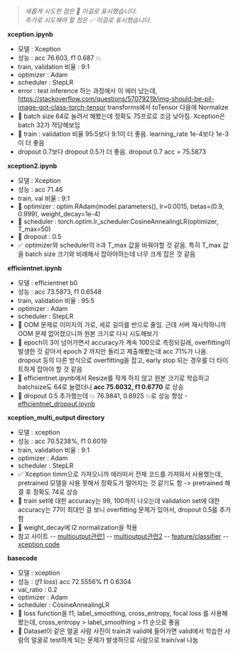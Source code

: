 > <i> 새롭게 시도한 점은 🔅 이걸로 표시했습니다. </i><br/>
> <i> 추가로 시도해야 할 점은 ✅ 이걸로 표시했습니다. </i>

<b> xception.ipynb </b>
  - 모델 : Xception
  - 성능 : acc 76.603, f1 0.687 💥
  - train, validation 비율 : 9:1
  - optimizer : Adam
  - scheduler : StepLR
  - error : test inference 하는 과정에서 이 에러 났는데, https://stackoverflow.com/questions/57079219/img-should-be-pil-image-got-class-torch-tensor
            transforms에서 toTensor 다음에 Normalize 
  - 🔅 batch size 64로 늘려서 해봤는데 정확도 75프로로 조금 낮아짐. Xception은 batch 32가 적당해보임
  - 🔅 train : validation 비율 95:5보다 9:1이 더 좋음. learning_rate 1e-4보다 1e-3이 더 좋음
  - dropout 0.7보다 dropout 0.5가 더 좋음. dropout 0.7 acc = 75.5873

<b> xception2.ipynb </b>
  - 모델 : Xception
  - 성능 : acc 71.46
  - train, val 비율 : 9:1
  - 🔅 optimizer : optim.RAdam(model.parameters(), lr=0.0015, betas=(0.9, 0.999), weight_decay=1e-4)
  - 🔅 scheduler : torch.optim.lr_scheduler.CosineAnnealingLR(optimizer, T_max=50)
  - 🔅 dropout : 0.5
  - ✅ optimizer와 scheduler의 lr과 T_max 값을 바꿔야할 것 같음. 특히 T_max 값을 batch size 크기와 비례해서 잡아야하는데 너무 크게 잡은 것 같음

 
   
<b> efficientnet.ipynb </b>
  - 모델 : efficientnet b0
  - 성능 : acc 73.5873, f1 0.6548
  - train, validation 비율 : 95:5
  - optimizer : Adam
  - scheduler : StepLR
  - 🔅 OOM 문제로 이미지의 가로, 세로 길이를 반으로 줄임. 근데 서버 재시작하니까 OOM 문제 없어졌으니까 원본 크기로 다시 시도해보기
  - 🔅 epoch이 3이 넘어가면서 accuracy가 계속 100으로 측정되길래, overfitting이 발생한 것 같아서 epoch 2 까지만 돌리고 제출해봤는데 acc 71%가 나옴. dropout 등의 다른 방식으로 overfitting을 잡고, early stop 되는 경우를 더 타이트하게 잡아야 할 것 같음
  - 🔅 efficientnet.ipynb에서 Resize를 작게 하지 않고 원본 크기로 학습하고 batchsize도 64로 늘렸더니 <b>acc 75.6032, f1 0.6770</b> 로 상승
  - 🔅 dropout 0.5 추가했는데 💥 76.9841, 0.6925 💥로 성능 향상 - [efficientnet_dropout.ipynb](https://github.com/boostcampaitech2/image-classification-level1-13/blob/main/Seowon/efficientnet_dropout.ipynb) 

<b> xception_multi_output directory </b>
  - 모델 : xception
  - 성능 : acc 70.5238%, f1 0.6019
  - train, validation 비율 : 9:1
  - optimizer : Adam
  - scheduler : StepLR
  - ✅ Xception timm으로 가져오니까 에러떠서 전체 코드를 가져와서 사용했는데, pretrained 모델을 사용 못해서 정확도가 떨어지는 것 같기도 함 -> pretrained 해결 후 정확도 74로 상승
  - 🔅 train set에 대한 accuracy는 99, 100까지 나오는데 validation set에 대한 accuracy는 77이 최대인 걸 보니 overfitting 문제가 있어서, dropout 0.5를 추가함
  - 🔅 weight_decay에 l2 normalization을 적용
  - 참고 사이트 
  -- [multioutput관련1](https://medium.com/jdsc-tech-blog/multioutput-cnn-in-pytorch-c5f702d4915f) 
  -- [multioutput관련2](https://learnopencv.com/multi-label-image-classification-with-pytorch/)
  -- [feature/classifier](https://rwightman.github.io/pytorch-image-models/feature_extraction/#multi-scale-feature-maps-feature-pyramid)
  -- [xception code](https://github.com/tstandley/Xception-PyTorch/blob/master/xception.py)

<b> basecode </b>
  - 모델 : xception
  - 성능 : (<i>f1 loss</i>) acc 72.5556% f1 0.6304
  - val_ratio : 0.2
  - optimizer : Adam
  - scheduler : CosineAnnealingLR
  - 🔅 loss function을 f1, label_smoothing, cross_entropy, focal loss 를 사용해봤는데, cross_entropy > label_smoothing > f1 순으로 좋음
  - 🔅 Dataset이 같은 얼굴 사람 사진이 train과 valid에 들어가면 valid에서 학습한 사람의 얼굴로 test하게 되는 문제가 발생하므로 사람으로 train/val 나눔
